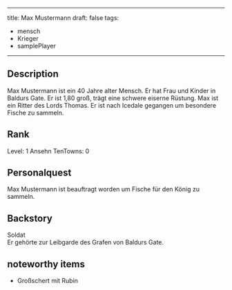 
---
title: Max Mustermann
draft: false
tags:
  - mensch
  - Krieger
  - samplePlayer
---


## Description

Max Mustermann ist ein 40 Jahre alter Mensch. Er hat Frau und Kinder in Baldurs Gate. Er ist 1,80 groß, trägt eine schwere eiserne Rüstung. Max ist ein Ritter des Lords Thomas. Er ist nach Icedale gegangen um besondere Fische zu sammeln. 

## Rank
Level: 1
Ansehn TenTowns: 0
## Personalquest
Max Mustermann ist beauftragt worden um Fische für den König zu sammeln. 
## Backstory
Soldat <br>
Er gehörte zur Leibgarde des Grafen von Baldurs Gate. 
## noteworthy items

- Großschert mit Rubin 

